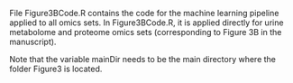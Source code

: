 File Figure3BCode.R contains the code for the machine learning pipeline applied to all omics sets. In Figure3BCode.R, it is applied directly for urine metabolome and proteome omics sets (corresponding to Figure 3B in the manuscript).

Note that the variable mainDir needs to be the main directory where the folder Figure3 is located.
